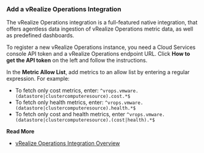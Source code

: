 ### Add a vRealize Operations Integration

The vRealize Operations integration is a full-featured native integration, that offers agentless data ingestion of vRealize Operations metric data, as well as predefined dashboards.

To register a new vRealize Operations instance, you need a Cloud Services console API token and a vRealize Operations endpoint URL. Click **How to get the API token** on the left and follow the instructions.

In the **Metric Allow List**, add metrics to an allow list by entering a regular expression. For example:

* To fetch only cost metrics, enter: <code>^vrops.vmware.(datastore|clustercomputeresource).cost.*$</code>
* To fetch only health metrics, enter: <code>^vrops.vmware.(datastore|clustercomputeresource).health.*$</code>
* To fetch only cost and health metrics, enter <code>^vrops.vmware.(datastore|clustercomputeresource).(cost|health).*$</code>


**Read More**<br/>
* [vRealize Operations Integration Overview](https://docs.wavefront.com/integrations_vrops.html)
